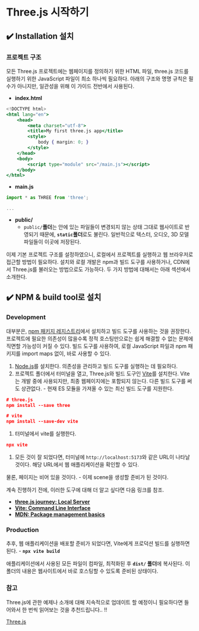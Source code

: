 # Three.js 시작하기


## ✔️ Installation 설치

### 프로젝트 구조

모든 Three.js 프로젝트에는 웹페이지를 정의하기 위한 HTML 파일, three.js 코드를 실행하기 위한 JavaScript 파일이 최소 하나씩 필요하다. 아래의 구조와 명명 규칙은 필수가 아니지만, 일관성을 위해 이 가이드 전반에서 사용된다.

- **index.html**

```jsx
<!DOCTYPE html>
<html lang="en">
	<head>
		<meta charset="utf-8">
		<title>My first three.js app</title>
		<style>
			body { margin: 0; }
		</style>
	</head>
	<body>
		<script type="module" src="/main.js"></script>
	</body>
</html>
```

- **main.js**

```jsx
import * as THREE from 'three';

...
```

- **public/**
    - `public/`**폴더**는 안에 있는 파일들이 변경되지 않는 상태 그대로 웹사이트로 반영되기 때문에, **`static`폴더**로도 불린다. 일반적으로 텍스터, 오디오, 3D 모델 파일들이 이곳에 저장된다.

이제 기본 프로젝트 구조를 설정하였으니, 로컬에서 프로젝트를 실행하고 웹 브라우저로 접근할 방법이 필요하다.
설치와 로컬 개발은 npm과 빌드 도구를 사용하거나, CDN에서 Three.js를 불러오는 방법으로도 가능하다.
두 가지 방법에 대해서는 아래 섹션에서 소개한다.

## ✔️ NPM & build tool로 설치

### Development

대부분은, [npm 패키지 레지스트리](https://www.npmjs.com/)에서 설치하고 빌드 도구를 사용하는 것을 권장한다.
프로젝트에 필요한 의존성이 많을수록 정적 호스팅만으로는 쉽게 해결할 수 없는 문제에 직면할 가능성이 커질 수 있다.
빌드 도구를 사용하여, 로컬 JavaScript 파일과 npm 패키지를 import maps 없이, 바로 사용할 수 있다.

1. [Node.js](https://nodejs.org/ko)를 설치한다. 의존성을 관리하고 빌드 도구를 실행하는 데 필요하다.
2. 프로젝트 폴더에서 터미널을 열고, Three.js와 빌드 도구인 [Vite](https://vite.dev/)를 설치한다. Vite는 개발 중에 사용되지만, 최종 웹페이지에는 포함되지 않는다. 다른 빌드 도구를 써도 상관없다. - 현재 ES 모듈을 가져올 수 있는 최신 빌드 도구를 지원한다.

```json
# three.js
npm install --save three

# vite
npm install --save-dev vite
```

1. 터미널에서 vite를 실행한다.

```json
npx vite
```

1. 모든 것이 잘 되었다면, 터미널에 `http://localhost:5173`와 같은 URL이 나타날 것이다.
해당 URL에서 웹 애플리케이션을 확인할 수 있다.

물론, 페이지는 비어 있을 것이다. - 이제 scene을 생성할 준비가 된 것이다.

계속 진행하기 전에, 이러한 도구에 대해 더 알고 싶다면 다음 링크를 참조.

- [**three.js journey: Local Server**](https://threejs-journey.com/lessons/first-threejs-project)
- [**Vite: Command Line Interface**](https://vite.dev/guide/cli.html)
- [**MDN: Package management basics**](https://developer.mozilla.org/en-US/docs/Learn_web_development/Extensions/Client-side_tools/Package_management)

### Production

추후, 웹 애플리케이션을 배포할 준비가 되었다면, Vite에게 프로덕션 빌드를 실행하면 된다. - **`npx vite build`**

애플리케이션에서 사용된 모든 파일이 컴파일, 최적화된 후 **`dist/` 폴더**에 복사된다. 이 폴더의 내용은 웹사이트에서 바로 호스팅할 수 있도록 준비된 상태이다.

### 참고

Three.js에 관한 예제나 소개에 대해 지속적으로 업데이트 할 예정이니 필요하다면 들어와서 한 번씩 읽어보는 것을 추천드립니다.. !! 

[Three.js](https://www.notion.so/Three-js-1a01ece0be128002ae67d2cee4c172ba?pvs=21)
